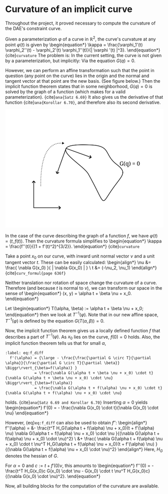 # Curvature of an implicit curve

Throughout the project, it proved necessary to compute the curvature of the DAE's constraint curve.

Given a parameterization $\varphi$ of a curve in $\mathbb{R}^2$, the curve's curvature at any point $\varphi(t)$ is given by
\begin{equation*}
  \kappa = \frac{\varphi_1'(t) \varphi_2''(t) - \varphi_2'(t) \varphi_1''(t)}{\| \varphi '(t) \|^3}.
\end{equation*}
{cite}`curvature`
The problem is: In the current setting, the curve is not given by a parameterization, but implicitly: Via the equation $G(q)=0$.

However, we can perform an affine transformation such that the point in question (any point on the curve) lies in the origin and the
normal and tangent vector at that point are the new basis. (See figure below.) Then the implicit function theorem states that in some neighborhood,
$G(q)=0$ is solved by the graph of a function (which makes for a valid parameterization). {cite}`ana{Satz 6.69}` It also gives us the derivative of that function {cite}`ana{Korollar 6.70}`, and therefore also its second derivative.

<img src="../_static/trafo.svg">

In the case of the curve describing the graph of a function $f$, we have $\varphi(t) = (t, f(t)$). Then the curvature formula simplifies to
\begin{equation*}
  \kappa = \frac{f''(t)}{(1 + f'(t)^2)^{3/2}}.
\end{equation*}
{cite}`curvature`

Take a point $x_0$ on our curve, with inward unit normal vector $\nu$ and a unit tangent vector $t$.
These can be easily calculated:
\begin{align*}
  \nu &= \frac{ \nabla G(x_0) }{ \| \nabla G(x_0) \| } \\
  t &= (-\nu_2, \nu_1)
\end{align*}
{cite}`curv_formul{page 636f}`

Neither translation nor rotation of space change the curvature of a curve.
Therefore (and because $t$ is normal to $\nu$), we can transform our space in the sense of
\begin{equation*}
  (x, y) = \alpha t + \beta \nu + x_0.
\end{equation*}

Let
\begin{equation*}
  T(\alpha, \beta) := \alpha t + \beta \nu + x_0;
\end{equation*}
then we look at $T^{-1}(\varphi)$.
Note that in our new affine space, $T^{-1}(\varphi)$ is defined by the equation $G(T(\alpha, \beta))=0$.

Now, the implicit function theorem gives us a locally defined function $f$ that describes a part of $T^{-1}(\varphi)$.
As $x_0$ lies on the curve, $f(0)=0$ holds.
Also, the implicit function theorem tells us that for small $\alpha$,
```{math}
:label: eq:f_diff
  f'(\alpha) = {\large - \frac{\frac{\partial G \circ T}{\partial \alpha}}{\frac{\partial G \circ T}{\partial \beta}} \Biggr\rvert_{\beta=f(\alpha)} }
             = \frac{\nabla G(\alpha t + \beta \nu + x_0) \cdot t}{\nabla G(\alpha t + \beta \nu + x_0) \cdot \nu} \Biggr\rvert_{\beta=f(\alpha)}
             = \frac{\nabla G(\alpha t + f(\alpha) \nu + x_0) \cdot t}{\nabla G(\alpha t + f(\alpha) \nu + x_0) \cdot \nu}
```
holds. {cite}`ana{Satz 6.69 and Korollar 6.70}`
Inserting $\alpha = 0$ yields
\begin{equation*}
  f'(0) = - \frac{\nabla G(x_0) \cdot t}{\nabla G(x_0) \cdot \nu}
\end{equation*}

However, {eq}`eq:f_diff` can also be used to obtain $f''$:
\begin{align*}
  f''(\alpha) = &- \frac{t^T H_G(\alpha t + f(\alpha) \nu + x_0)(t + f'(\alpha) \nu) \nabla G(\alpha t + f(\alpha) \nu + x_0) \cdot \nu
                        }{(\nabla G(\alpha t + f(\alpha) \nu + x_0) \cdot \nu)^2} \\
                &+ \frac{ \nabla G(\alpha t + f(\alpha) \nu + x_0) \cdot t \nu^T H_G(\alpha t + f(\alpha) \nu + x_0)(t + f'(\alpha) \nu)
                        }{(\nabla G(\alpha t + f(\alpha) \nu + x_0) \cdot \nu)^2}
\end{align*}
Here, $H_G$ denotes the hessian of $G$.

For $\alpha = 0$ and $c := t + f'(0) \nu$, this amounts to
\begin{equation*}
  f''(0) = - \frac{t^T H_G(x_0)c G(x_0) \cdot \nu - G(x_0) \cdot t \nu^T H_G(x_0)c}{(\nabla G(x_0) \cdot \nu)^2}.
\end{equation*}

Now, all building blocks for the computation of the curvature are available.

